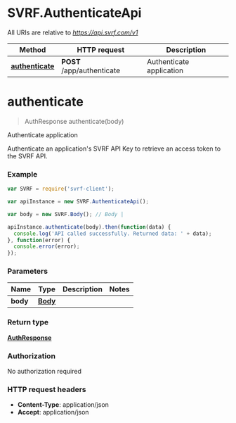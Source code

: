 # SVRF.AuthenticateApi

All URIs are relative to *https://api.svrf.com/v1*

Method | HTTP request | Description
------------- | ------------- | -------------
[**authenticate**](AuthenticateApi.md#authenticate) | **POST** /app/authenticate | Authenticate application


<a name="authenticate"></a>
# **authenticate**
> AuthResponse authenticate(body)

Authenticate application

Authenticate an application&#39;s SVRF API Key to retrieve an access token to the SVRF API.

### Example
```javascript
var SVRF = require('svrf-client');

var apiInstance = new SVRF.AuthenticateApi();

var body = new SVRF.Body(); // Body | 

apiInstance.authenticate(body).then(function(data) {
  console.log('API called successfully. Returned data: ' + data);
}, function(error) {
  console.error(error);
});

```

### Parameters

Name | Type | Description  | Notes
------------- | ------------- | ------------- | -------------
 **body** | [**Body**](Body.md)|  | 

### Return type

[**AuthResponse**](AuthResponse.md)

### Authorization

No authorization required

### HTTP request headers

 - **Content-Type**: application/json
 - **Accept**: application/json

